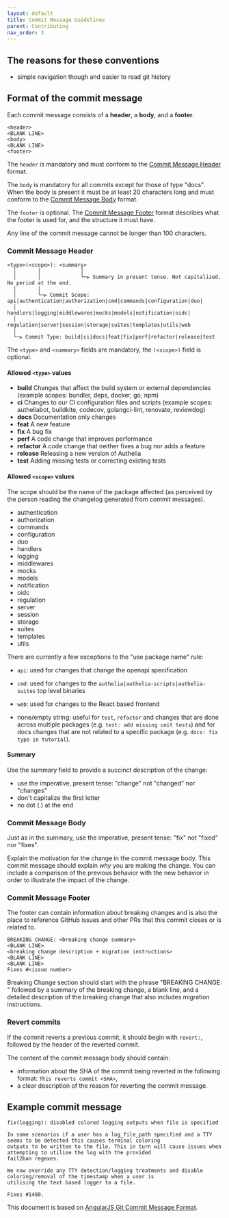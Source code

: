 ```yaml
---
layout: default
title: Commit Message Guidelines
parent: Contributing
nav_order: 3
---
```


## The reasons for these conventions

- simple navigation though and easier to read git history

## Format of the commit message

Each commit message consists of a **header**, a **body**, and a **footer**.

```text
<header>
<BLANK LINE>
<body>
<BLANK LINE>
<footer>
```

The `header` is mandatory and must conform to the [Commit Message Header](#commit-message-header) format.

The `body` is mandatory for all commits except for those of type "docs".
When the body is present it must be at least 20 characters long and must conform to the
[Commit Message Body](#commit-message-body) format.

The `footer` is optional. The [Commit Message Footer](#commit-message-footer) format describes what the footer is used
for, and the structure it must have.

Any line of the commit message cannot be longer than 100 characters.

### Commit Message Header

```text
<type>(<scope>): <summary>
  │       │             │
  │       │             └─⫸ Summary in present tense. Not capitalized. No period at the end.
  │       │
  │       └─⫸ Commit Scope: api|authentication|authorization|cmd|commands|configuration|duo|
  │                          handlers|logging|middlewares|mocks|models|notification|oidc|
  │                          regulation|server|session|storage|suites|templates|utils|web
  │
  └─⫸ Commit Type: build|ci|docs|feat|fix|perf|refactor|release|test
```

The `<type>` and `<summary>` fields are mandatory, the `(<scope>)` field is optional.

#### Allowed `<type>` values

-   **build** Changes that affect the build system or external dependencies
  (example scopes: bundler, deps, docker, go, npm)
-   **ci** Changes to our CI configuration files and scripts
  (example scopes: autheliabot, buildkite, codecov, golangci-lint, renovate, reviewdog)
-   **docs** Documentation only changes
-   **feat** A new feature
-   **fix** A bug fix
-   **perf** A code change that improves performance
-   **refactor** A code change that neither fixes a bug nor adds a feature
-   **release** Releasing a new version of Authelia
-   **test** Adding missing tests or correcting existing tests

#### Allowed `<scope>` values

The scope should be the name of the package affected
(as perceived by the person reading the changelog generated from commit messages).

- authentication
- authorization
- commands
- configuration
- duo
- handlers
- logging
- middlewares
- mocks
- models
- notification
- oidc
- regulation
- server
- session
- storage
- suites
- templates
- utils

There are currently a few exceptions to the "use package name" rule:

-   `api`: used for changes that change the openapi specification

-   `cmd`: used for changes to the `authelia|authelia-scripts|authelia-suites` top level binaries

-   `web`: used for changes to the React based frontend

-   none/empty string: useful for `test`, `refactor` and changes that are done across multiple packages
  (e.g. `test: add missing unit tests`) and for docs changes that are not related to a
  specific package (e.g. `docs: fix typo in tutorial`).

#### Summary

Use the summary field to provide a succinct description of the change:

- use the imperative, present tense: "change" not "changed" nor "changes"
- don't capitalize the first letter
- no dot (.) at the end

### Commit Message Body

Just as in the summary, use the imperative, present tense: "fix" not "fixed" nor "fixes".

Explain the motivation for the change in the commit message body. This commit message should explain _why_ you are
making the change. You can include a comparison of the previous behavior with the new behavior in order to illustrate
the impact of the change.

### Commit Message Footer

The footer can contain information about breaking changes and is also the place to reference GitHub issues and other PRs
that this commit closes or is related to.

```text
BREAKING CHANGE: <breaking change summary>
<BLANK LINE>
<breaking change description + migration instructions>
<BLANK LINE>
<BLANK LINE>
Fixes #<issue number>
```

Breaking Change section should start with the phrase "BREAKING CHANGE: " followed by a summary of the breaking change, a
blank line, and a detailed description of the breaking change that also includes migration instructions.

### Revert commits

If the commit reverts a previous commit, it should begin with `revert:`, followed by the header of the reverted commit.

The content of the commit message body should contain:

- information about the SHA of the commit being reverted in the following format: `This reverts commit <SHA>`,
- a clear description of the reason for reverting the commit message.

## Example commit message

```text
fix(logging): disabled colored logging outputs when file is specified

In some scenarios if a user has a log_file_path specified and a TTY seems to be detected this causes terminal coloring
outputs to be written to the file. This in turn will cause issues when attempting to utilise the log with the provided
fail2ban regexes.

We now override any TTY detection/logging treatments and disable coloring/removal of the timestamp when a user is
utilising the text based logger to a file.

Fixes #1480.
```

This document is based on [AngularJS Git Commit Message Format].

[AngularJS Git Commit Message Format]: https://github.com/angular/angular/blob/master/CONTRIBUTING.md#commit
